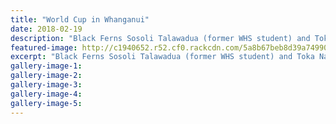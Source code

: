 ```yaml
---
title: "World Cup in Whanganui"
date: 2018-02-19
description: "Black Ferns Sosoli Talawadua (former WHS student) and Toka Natua came to Whanganui with precious metal..."
featured-image: http://c1940652.r52.cf0.rackcdn.com/5a8b67beb8d39a749900004e/Sosoli-black-fern-here-for-raft-race-19-feb-chron.jpg
excerpt: "Black Ferns Sosoli Talawadua (former WHS student) and Toka Natua came to Whanganui with precious metal."
gallery-image-1: 
gallery-image-2: 
gallery-image-3: 
gallery-image-4: 
gallery-image-5: 
---
```

